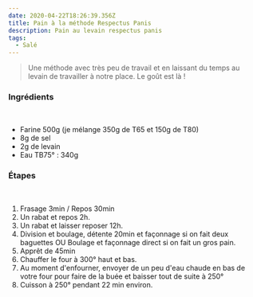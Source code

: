 ```yaml
---
date: 2020-04-22T18:26:39.356Z
title: Pain à la méthode Respectus Panis
description: Pain au levain respectus panis
tags:
  - Salé
---
```


> Une méthode avec très peu de travail et en laissant du temps au levain de travailler à notre place. Le goût est là !
﻿
﻿
### Ingrédients
﻿
- Farine 500g (je mélange 350g de T65 et 150g de T80)
- 8g de sel
- 2g de levain
- Eau TB75° : 340g
﻿
### Étapes
﻿
1. Frasage 3min / Repos 30min
2. Un rabat et repos 2h.
3. Un rabat et laisser reposer 12h.
4. Division et boulage, détente 20min et façonnage si on fait deux baguettes OU Boulage et façonnage direct si on fait un gros pain.
5. Apprêt de 45min
6. Chauffer le four à 300° haut et bas.
7. Au moment d'enfourner, envoyer de un peu d'eau chaude en bas de votre four pour faire de la buée et baisser tout de suite à 250°
8. Cuisson à 250° pendant 22 min environ.
